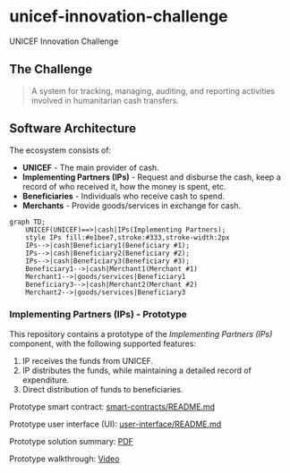 # unicef-innovation-challenge
UNICEF Innovation Challenge

## The Challenge

> A system for tracking, managing, auditing, and reporting activities involved in humanitarian cash transfers.

## Software Architecture

The ecosystem consists of:

- **UNICEF** - The main provider of cash.
- **Implementing Partners (IPs)** - Request and disburse the cash, keep a record of who received it, how the money is spent, etc.
- **Beneficiaries** - Individuals who receive cash to spend.
- **Merchants** - Provide goods/services in exchange for cash.

```mermaid
graph TD;
    UNICEF(UNICEF)==>|cash|IPs(Implementing Partners);
    style IPs fill:#e1bee7,stroke:#333,stroke-width:2px
    IPs-->|cash|Beneficiary1(Beneficiary #1);
    IPs-->|cash|Beneficiary2(Beneficiary #2);
    IPs-->|cash|Beneficiary3(Beneficiary #3);
    Beneficiary1-->|cash|Merchant1(Merchant #1)
    Merchant1-->|goods/services|Beneficiary1
    Beneficiary3-->|cash|Merchant2(Merchant #2)
    Merchant2-->|goods/services|Beneficiary3
```

### Implementing Partners (IPs) - Prototype

This repository contains a prototype of the _Implementing Partners (IPs)_ component, with the following supported features:

1. IP receives the funds from UNICEF.
1. IP distributes the funds, while maintaining a detailed record of expenditure.
1. Direct distribution of funds to beneficiaries.

Prototype smart contract: [smart-contracts/README.md](smart-contracts/README.md)

Prototype user interface (UI): [user-interface/README.md](user-interface/README.md)

Prototype solution summary: [PDF](https://github.com/jo-elimu/unicef-innovation-challenge/releases/download/0.0.1/Jo_Grimstad_Solution_Summary.pdf)

Prototype walkthrough: [Video](https://github.com/jo-elimu/unicef-innovation-challenge/releases/download/0.0.1/Jo_Grimstad_Walkthrough.mov)
